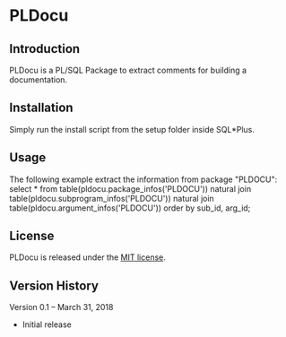 # PLDocu

## Introduction
PLDocu is a PL/SQL Package to extract comments for building a documentation.

## Installation
Simply run the install script from the setup folder inside SQL*Plus.

## Usage
The following example extract the information from package "PLDOCU":
		select * 
		from table(pldocu.package_infos('PLDOCU'))
		natural join table(pldocu.subprogram_infos('PLDOCU'))
		natural join table(pldocu.argument_infos('PLDOCU'))
		order by sub_id, arg_id;

## License
PLDocu is released under the [MIT license](https://github.com/teotiger/pldocu/blob/master/license.txt).

## Version History
Version 0.1 – March 31, 2018
* Initial release

